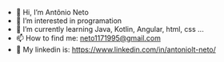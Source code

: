 - 👋 Hi, I’m Antônio Neto
- 👀 I’m interested in programation
- 🌱 I’m currently learning Java, Kotlin, Angular, html, css ...
- 📫 How to find me: neto1171995@gmail.com
- 🤝 My linkedin is: https://www.linkedin.com/in/antoniolt-neto/
